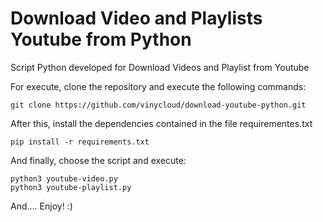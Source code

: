 # Download Video and Playlists Youtube from Python

Script Python developed for Download Videos and Playlist from Youtube

For execute, clone the repository and execute the following commands:

```console
git clone https://github.com/vinycloud/download-youtube-python.git
```
After this, install the dependencies contained in the file requirementes.txt

```console
pip install -r requirements.txt
```
And finally, choose the script and execute:

```console
python3 youtube-video.py
python3 youtube-playlist.py
```
And.... Enjoy! :)